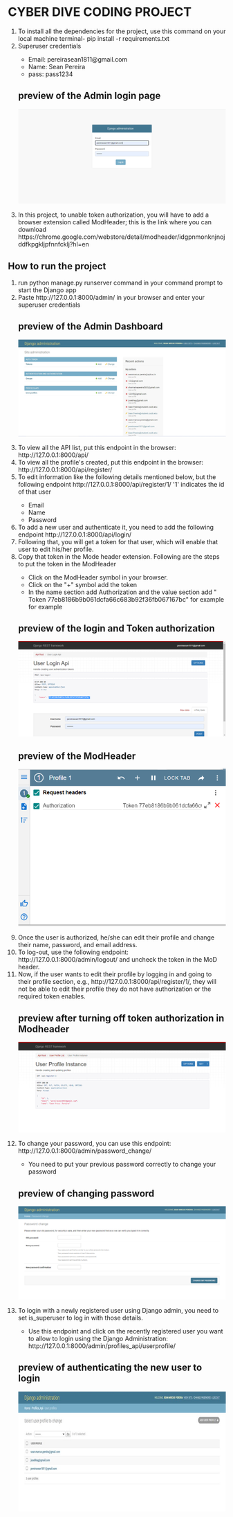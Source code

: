 # CYBER DIVE CODING PROJECT


  <ol>
  <li>To install all the dependencies for the project, use this command on your local machine terminal- pip install -r requirements.txt</li>
  <li>Superuser credentials</li>
    <ul>
      <li>Email: pereirasean1811@gmail.com</li>
      <li>Name: Sean Pereira</li>
      <li>pass: pass1234</li>
    </ul>
  
   ## preview of the Admin login page
  ![Django_login](Django_login.PNG)
      

  <li> In this project, to unable token authorization, you will have to add a browser extension called ModHeader; this is the link where you can download https://chrome.google.com/webstore/detail/modheader/idgpnmonknjnojddfkpgkljpfnnfcklj?hl=en</li>
  </ol>
  
 ## How to run the project
 
  <ol>
  <li> run python manage.py runserver command in your command prompt to start the Django app</li>
  <li> Paste http://127.0.0.1:8000/admin/ in your browser and enter your superuser credentials</li>
  
  ## preview of the Admin Dashboard
  ![Admin_login](admin_login_page.jpg)
  
  
  <li> To view all the API list, put this endpoint in the browser: http://127.0.0.1:8000/api/ </li>
  
  <li> To view all the profile's created, put this endpoint in the browser: http://127.0.0.1:8000/api/register/ </li>
  
  <li> To edit information like the following details mentioned below, but the following endpoint http://127.0.0.1:8000/api/register/1/ '1' indicates the id of that user </li>
         <ul>
            <li> Email </li>
            <li> Name  </li>
            <li> Password </li>
      </ul>
      
   <li> To add a new user and authenticate it, you need to add the following endpoint http://127.0.0.1:8000/api/login/ </li>
   
   <li> Following that, you will get a token for that user, which will enable that user to edit his/her profile. </li>
   
   <li> Copy that token in the Mode header extension. Following are the steps to put the token in the ModHeader </li>
         <ul>
            <li> Click on the ModHeader symbol in your browser. </li>
            <li>  Click on the "+" symbol add the token  </li>
            <li>  In the name section add Authorization and the value section add " Token 77eb8186b9b061dcfa66c683b92f36fb067167bc" for example for example</li>
         </ul>
      
  ## preview of the login and Token authorization
  ![Login_auth](Login_auth.PNG)
  
  
  ## preview of the ModHeader 
   ![ModHeader](Modheader.PNG)
   
 <li> Once the user is authorized, he/she can edit their profile and change their name, password, and email address. </li>
  
  <li> To log-out, use the following endpoint: http://127.0.0.1:8000/admin/logout/ and uncheck the token in the MoD header. </li>
  
  <li> Now, if the user wants to edit their profile by logging in and going to their profile section, e.g., http://127.0.0.1:8000/api/register/1/, they will not be able to edit their profile they do not have authorization or the required token enables. </li>
      
 ## preview after turning off token authorization in Modheader
   ![Disable_user_edit](Disabling_user_edit.PNG)
   
   
<li> To change your password, you can use this endpoint: http://127.0.0.1:8000/admin/password_change/   </li>
    <ul>
      <li> You need to put your previous password correctly to change your password </li>
  </ul>
  
 ## preview of changing password
   ![Password change](password.PNG)
   
<li> To login with a newly registered user using Django admin, you need to set is_superuser to log in with those details. </li>
    <ul>
        <li>Use this endpoint and click on the recently registered user you want to allow to login using the Django
Administration: http://127.0.0.1:8000/admin/profiles_api/userprofile/ </li>
    </ul>
    
 ## preview of authenticating the new user to login
   ![Password change](preview_auth_user.jpg)
   
  </ol>
  



  
